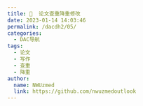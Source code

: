 ```yaml
---
title: 💉  论文查重降重修改
date: 2023-01-14 14:03:46
permalink: /dacdh2/05/
categories: 
  - DAC导航
tags: 
  - 论文
  - 写作
  - 查重
  - 降重
author: 
  name: NWUzmed
  link: https://github.com/nwuzmedoutlook
---
```


<ClientOnly>
  <Card :cardData="cardData0" :cardListSize=4 carTitlColor="#000" carHoverColor="#000" />
</ClientOnly>

<script>
export default {
  data() {
    return {
      cardData0: [
{id: "0", cardSrc: "http://vpcs.cqvip.com/", cardImgSrc: "https://api.xinac.net/icon/?url=http://vpcs.cqvip.com/", cardName: "维普论文检测", cardContent: "论文查重，毕业论文抄袭检测，24小时自助检测",},
{cardSrc: "http://check.wanfangdata.com.cn/", cardImgSrc: "https://api.xinac.net/icon/?url=http://check.wanfangdata.com.cn/", cardName: "万方检测", cardContent: "文献相似性检测服务",},
{cardSrc: "https://cx.cnki.net/main.html#/login", cardImgSrc: "https://api.xinac.net/icon/?url=https://cx.cnki.net/", cardName: "知网个人查重服务", cardContent: "中国知网-科研诚信管理系统研究中心",},
{cardSrc: "只做推荐，请自行辨别真伪，不要盲目使用", cardImgSrc: "https://api.xinac.net/icon/?url=只做推荐，请自行辨别真伪，不要盲目使用", cardName: "慎用排在此后的系统", cardContent: "只做推荐，请自行辨别真伪，不要盲目使用",},
{cardSrc: "http://gdcha.oadds.cn/", cardImgSrc: "https://api.xinac.net/icon/?url=http://gdcha.oadds.cn/", cardName: "GDCha国道查重", cardContent: "基于国际权威的turnitin系统，支持中文、英文查重，职称论文、期刊投稿、毕业论文、留学生论文全面检测。",},
{cardSrc: "https://www.turnitincn.com/", cardImgSrc: "https://api.xinac.net/icon/?url=https://www.turnitincn.com/", cardName: "Turnitin查重", cardContent: "英文论文查重检测软件,外文论文相似度检测系统",},
{cardSrc: "https://www.ithenticatecn.com/", cardImgSrc: "https://api.xinac.net/icon/?url=https://www.ithenticatecn.com/", cardName: "iThenticate查重", cardContent: "SCI英文期刊投稿查重软件,CrossCheck检测网站",},
{cardSrc: "https://www.figcheck.cn/imagecheck", cardImgSrc: "https://api.xinac.net/icon/?url=https://www.figcheck.cn/imagecheck", cardName: "Figcheck", cardContent: "图例查重",},
{cardSrc: "http://www.chaessay.com/", cardImgSrc: "https://api.xinac.net/icon/?url=http://www.chaessay.com/", cardName: "ChaEssay查论文网", cardContent: "turnitin,英文英语小论文,留学生Essay,SCI EI ISTP期刊,日语德语法语韩语,论文抄袭率检测查重软件系统",},
{cardSrc: "https://xueshu.baidu.com/usercenter/papercheck/homeindex?site=index_links", cardImgSrc: "https://api.xinac.net/icon/?url=https://xueshu.baidu.com/usercenter/papercheck/homeindex?site=index_links", cardName: "百度学术", cardContent: "查重网站推荐",},
{cardSrc: "http://www.gocheck.cn/", cardImgSrc: "https://api.xinac.net/icon/?url=http://www.gocheck.cn/", cardName: "G·格子达", cardContent: "论文引用检测系统",},
{cardSrc: "http://plagiarisma.net/cn/", cardImgSrc: "https://api.xinac.net/icon/?url=http://plagiarisma.net/cn/", cardName: "Plagiarisma", cardContent: "论文查重_论文检测",},
{cardSrc: "https://www.duplichecker.com/", cardImgSrc: "https://api.xinac.net/icon/?url=https://www.duplichecker.com/", cardName: "Plagiarism Checker", cardContent: "100% Free and Accurate",},
{cardSrc: "http://www.antcheck.cn/", cardImgSrc: "https://api.xinac.net/icon/?url=http://www.antcheck.cn/", cardName: "蚂蚁查重网", cardContent: "集免费论文查重入口,为实惠知网检测系统而生！",},
{cardSrc: "http://www.okcheck.cn/", cardImgSrc: "https://api.xinac.net/icon/?url=http://www.okcheck.cn/", cardName: "明鉴", cardContent: "论文查重_学术不端检测系统_免费毕业论文抄袭检测",},
{cardSrc: "https://chkicnki.checkpass.net/", cardImgSrc: "https://api.xinac.net/icon/?url=https://chkicnki.checkpass.net/", cardName: "论文查重检测入口", cardContent: "全国知名品牌检测系统 一站式查重服务",},
{cardSrc: "http://dsa.dayainfo.com/", cardImgSrc: "https://api.xinac.net/icon/?url=http://dsa.dayainfo.com/", cardName: "大雅相似度分析", cardContent: "论文检测、论文查重系统",},
{cardSrc: "https://www.paperfree.cn/", cardImgSrc: "https://api.xinac.net/icon/?url=https://www.paperfree.cn/", cardName: "PaperFree官网", cardContent: "免费论文检测_免费论文查重_全球首个免费论文相似度检测系统",},
{cardSrc: "http://www.papertime.cn/", cardImgSrc: "https://api.xinac.net/icon/?url=http://www.papertime.cn/", cardName: "PaperTime论文时间", cardContent: "论文查重_免费论文检测_在线改重论文检测系统",},
{cardSrc: "https://www.paperera.com/", cardImgSrc: "https://api.xinac.net/icon/?url=https://www.paperera.com/", cardName: "PaperEra论文查重", cardContent: "免费论文查重_论文检测系统",},
{cardSrc: "https://www.paperbye.com/", cardImgSrc: "https://api.xinac.net/icon/?url=https://www.paperbye.com/", cardName: "PaperBye官网", cardContent: "论文查重软件免费版-论文检测系统免费查重网站",},
{cardSrc: "https://www.paperpass.com/", cardImgSrc: "https://api.xinac.net/icon/?url=https://www.paperpass.com/", cardName: "PaperPass官网", cardContent: "论文查重-论文检测-免费论文查重检测系统",},
{cardSrc: "http://www.papereasy.com/", cardImgSrc: "https://api.xinac.net/icon/?url=http://www.papereasy.com/", cardName: "PaperEasy", cardContent: "论文降重修改降低重复率_硕博人工改重包过知网查重",},
{cardSrc: "http://www.paperright.com/", cardImgSrc: "https://api.xinac.net/icon/?url=http://www.paperright.com/", cardName: "PaperRight论文查重", cardContent: "论文检测软件，免费论文查重",},
{cardSrc: "https://www.paperok.com/", cardImgSrc: "https://api.xinac.net/icon/?url=https://www.paperok.com/", cardName: "PaperOK论文查重", cardContent: "专注免费论文查重，论文查重免费，不限类型",},
{cardSrc: "http://www.bylwjc.com/index.htm", cardImgSrc: "https://api.xinac.net/icon/?url=http://www.bylwjc.com/index.htm", cardName: "PaperSame", cardContent: "万方维普paperpass论文查重检测系统软件",},
{cardSrc: "https://www.paperyy.com/", cardImgSrc: "https://api.xinac.net/icon/?url=https://www.paperyy.com/", cardName: "PaperYY论文检测", cardContent: "免费论文查重",},
{cardSrc: "https://www.lunwengo.net/", cardImgSrc: "https://api.xinac.net/icon/?url=https://www.lunwengo.net/", cardName: "论文狗论文查重", cardContent: "免费论文查重_论文查重免费入口_一键智能降重修改",},
{cardSrc: "https://www.beiying.online/", cardImgSrc: "https://api.xinac.net/icon/?url=https://www.beiying.online/", cardName: "贝影论文修改助手", cardContent: "免费论文降重软件辅助人工改重工具",},
{cardSrc: "https://www.paperred.com/", cardImgSrc: "https://api.xinac.net/icon/?url=https://www.paperred.com/", cardName: "PaperRed论文检测系统", cardContent: "免费论文查重入口",},
{cardSrc: "https://www.chabiguo.com/", cardImgSrc: "https://api.xinac.net/icon/?url=https://www.chabiguo.com/", cardName: "查必过", cardContent: "基于深度语义分析、先进的NLP技术、支持论文降重、自媒体文章原创度提升、公文、报告的语句优化处理、快速提高软文原创度等场景",},
{cardSrc: "http://www.8795.org/", cardImgSrc: "https://api.xinac.net/icon/?url=http://www.8795.org/", cardName: "天临论文降重助手", cardContent: "免费论文降重软件",},
{cardSrc: "http://www.9526.org/", cardImgSrc: "https://api.xinac.net/icon/?url=http://www.9526.org/", cardName: "降重神器", cardContent: "降重软件，降重免费软件",},
      ],
    };
  },
};
</script>
